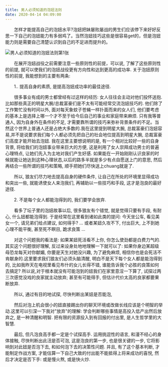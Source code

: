 ```yaml
---
title: 男人必须知道的泡妞法则
date: 2020-04-14 04:09:00
---
```




　　怎样才能提高自己的泡妞水平?泡妞把妹屡败屡战的男生们应该停下来好好反思一下自己的泡妞能力有多弱鸡了。当然泡妞技巧这些是很容易get的，但是泡妞能力则是需要自己清楚认识到自己的不足进而提升的。

![男人必须知道的泡妞法则第1张](/img/45ed3006bae4580b737c4598cd6932ff.jpg)

　　在展开泡妞战役之前需要注意一些原则性的前提，可以说, 了解了这些原则性的前提, 就可以使我们的泡妞战役更有方向性和达到更高的成功率. 关于泡妞原则性的前提, 我能想到的主要有两条:

　　1.. 提高自身的素质, 是提高泡妞成功率的最佳途径.

　　很多事业有成的男士都曾经有过这样的经历: 女人往往会主动对他们投怀送抱.比如那些真正的明星大腕/总裁富豪们是不太有可能经常交流泡妞技巧的. 他们除了工作繁忙没有时间以外, 面对每天象蚊子苍蝇一样扑面而来的女人们, 他们要考虑的基本上是选择上哪一个才不至于给今后自己的事业和家庭带来麻烦. 只有我等普通人, 因为自身外在条件的不足, 才需要靠所谓的技巧来弥补背景条件的不足。当然这个世界上普通人还是占绝大多数的.我在这里提到明星大腕, 总裁富豪们泡妞容易,并不是说要求我们每个人都必须先把自己的社会地位提高到明星大腕, 总裁富豪们高度才能开始去泡妞. 我在这里主要想说明的是, 有一个相对比较好一些的自身背景, 将给我们的泡妞事业带来巨大的方便, 这是利用了女人崇拜成功男士的普遍心理特点, 让她们先入为主地对我们产生好感. 如果能在一开始刚刚认识良家的时候就能让她达到这种心理状态,以后的路多半就是多少有点自愿送上门的意思, 然后再结合一些所谓的技巧和策略, 顺手把她们尽快送上chuang就是了.

　　所以, 狼友们尽力地去提高自身的硬件条件, 让自己在所处的环境里显得成功和突出一些, 就能诱使女人来泡我们, 再辅助以一些技巧和手段, 这才是泡良的最好途径.

　　2\. 不是每个女人都能泡得到的, 我们要学会放弃.

　　看多了坛子里的泡妞故事以后, 很多狼友有个错觉, 就是觉得只要有手段, 有耐心, 什么妞都能泡得到. 于是经常在这里看到诸如此类的提问: 今天坐公车, 看见美女一个, 请兄弟们给点建议, 如何得手? ... 或者某妞久攻不下, 付出巨大, 上不到她心理不能平衡, 甚至死不瞑目, 跪求良策 ...

　　对这个问题我的看法是: 如果某妞死活看不上你, 你怎么使劲都是白费力气的. 其实这个问题很好理解, 反过来设身处地地理解一下就可以了: 如果你身边某超级母恐龙每天对你献媚, 你要是天生对她没兴趣, 为了避免麻烦, 相信你也是会死活不肯献身的.这里要求我们狼友们必须头脑清醒, 明白不是天下每个女人都是能泡得到的, 比如我昨天在电视里看见布什的女儿长得不错, 谁能告诉我个必胜的良策如何去搞定? 所以说,对于根本就没有可能泡到的妞我们在家里意淫一下算了, 试探过两三次感觉没戏的良家就主动放弃; 甚至有可能得手, 但估计代价太高的良家都要果断放弃.

　　所以, 通过有目的地试探, 尽快判断出某妞是否能泡,

　　然后对泡上机会很小的妞直接踢出你的聊天环境或改做长线应该是个明智的举动.这里可以引深一下我对"放弃"的理解: 学会判断哪些事情是高投入低产出然后放弃之, 是一种清醒和明智. 把有限的资源投入到有回报的付出里, 是人生哲学里的大智慧.

　　最后, 但凡泡良高手都一定是个试探高手. 运用挑逗性的语言, 和漫不经心的身体接触, 尽快判断出此沑是否可泡, 这是泡良的第一步, 也是很关键的一步, 它将影响到对此妞是否泡下去, 和如何泡下去的决策性问题. 并且, 有了这个基本判断, 才能制定作战方案, 才能估算一下自己大致的付出能不能抵得上将来成功的喜悦, 然后才决定是否下手: 或是慢火熬, 或是快火炒.